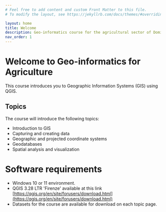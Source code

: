 ```yaml
---
# Feel free to add content and custom Front Matter to this file.
# To modify the layout, see https://jekyllrb.com/docs/themes/#overriding-theme-defaults

layout: home
title: Welcome
description: Geo-informatics course for the agricultural sector of Dominica.
nav_order: 1
---
```


# Welcome to Geo-informatics for Agriculture

This course introduces you to Geographic Information Systems (GIS) using QGIS.

## Topics
The course will introduce the following topics:
* Introduction to GIS
* Capturing and creating data
* Geographic and projected coordinate systems
* Geodatabases
* Spatial analysis and visualization

<!-- Details of each topic are shown below:

|Day | Topics | Activities | Outcomes |
| 1 | Introduction | Introduction to QGIS interface, GIS data models and structures | Participants are familiar with QGIS interface and key tools, can load and interact with vector/raster data, change symbology, open attribute table, create layouts and print maps. |
| 2 | Capturing/creating data | On-screen digitizing | Participants are able to digitize features from scanned map and Google Earth (convert between kml/kmz/shapefile), import GPS data to shapefile, update attribute table, convert between raster and vector data. |
| 3 | Project and reproject data |  Participants are able to identify the coordinate system of a layer, distinguish between GCS and PCS, assign and transform coordinate systems to a layer and georeference an image. |
| 4 | Geodatabases |  Create and populate geodatabases | Participants understand key concepts of relational databases and are able to create, populate and edit geodatabases. |
| 5 | Spatial analysis and visualization | Undertake basic spatial analysis | Participants understand the main categories of spatial analysis, are able to design analytical steps to solve a spatial problem using vector or raster data and visualize the analytical output. -->

# Software requirements
* Windows 10 or 11 environment.
* QGIS 3.28 LTR 'Firenze' available at this link [https://qgis.org/en/site/forusers/download.html](https://qgis.org/en/site/forusers/download.html)
* Datasets for the course are available for download on each topic page.
